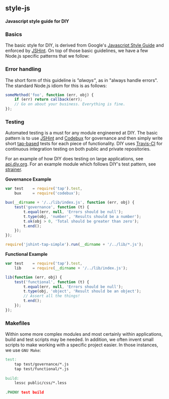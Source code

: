 ## style-js
#### Javascript style guide for DIY

### Basics
The basic style for DIY, is derived from Google's [Javascript Style Guide](http://google-styleguide.googlecode.com/svn/trunk/javascriptguide.xml) and enforced by [JSHint](http://www.jshint.com/). On top of those basic guidelines, we have a few Node.js specific patterns that we follow:

### Error handling
The short form of this guideline is *"always"*, as in "always handle errors". The standard Node.js idiom for this is as follows:
```javascript
someMethod('foo', function (err, obj) {
    if (err) return callback(err);
    // Go on about your business. Everything is fine.
});
```

### Testing
Automated testing is a must for any module engineered at DIY. The basic pattern is to use [JSHint](http://www.jshint.com/) and [Codebux](https://github.com/substack/codebux) for governance and then simply write short [tap-based](https://github.com/isaacs/node-tap) tests for each piece of functionality. DIY uses [Travis-CI](https://travis-ci.org) for continuous integration testing on both public and private repositories.

For an example of how DIY does testing on large applications, see [api.diy.org](https://github.com/diy/api.diy.org). For an example module which follows DIY's test pattern, see [strainer](https://github.com/thisandagain/strainer).

**Governance Example**
```javascript
var test    = require('tap').test,
    bux     = require('codebux');

bux(__dirname + '/../lib/index.js', function (err, obj) {
    test('governance', function (t) {
        t.equal(err, null, 'Errors should be null');
        t.type(obj, 'number', 'Results should be a number');
        t.ok(obj > 0, 'Total should be greater than zero');
        t.end();
    });
});
```

```javascript
require('jshint-tap-simple').run(__dirname + '/../lib/*.js');
```

**Functional Example**
```javascript
var test    = require('tap').test,
    lib     = require(__dirname + '/../lib/index.js');

lib(function (err, obj) {
    test('functional', function (t) {
        t.equal(err, null, 'Errors should be null');
        t.type(obj, 'object', 'Result should be an object');
        // Assert all the things!
        t.end();
    });
});
```

### Makefiles
Within some more complex modules and most certainly within applications, build and test scripts may be needed. In addition, we often invent small scripts to make working with a specific project easier. In those instances, we use `GNU Make`:
```makefile
test:
    tap test/governance/*.js
    tap test/functional/*.js
    
build:
    lessc public/css/*.less
    
.PHONY test build
```
